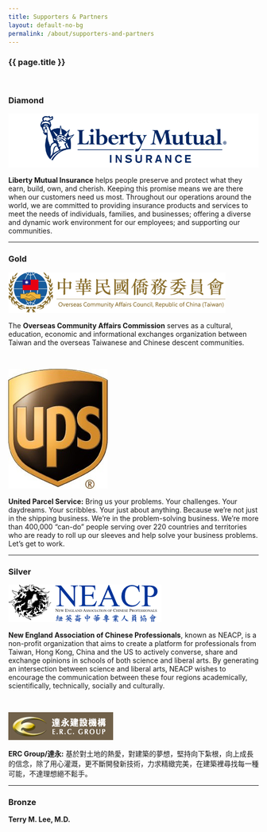 ```yaml
---
title: Supporters & Partners
layout: default-no-bg
permalink: /about/supporters-and-partners
---
```


<div class="main-contents-area">
<h3 class="no-bg">{{ page.title }}</h3><br/>

<h3 class="sponsor-tier">Diamond</h3>

<div>
  <p>
    <a href="https://www.libertymutual.com/">
      <img class="partner-logo" src="/assets/images/supporters-and-partners-images/liberty-mutual-logo.png"/></a></p>
  <p><b>Liberty Mutual Insurance</b> helps people preserve and protect what they earn, build, own, and cherish. Keeping this promise means we are there when our customers need us most. Throughout our operations around the world, we are committed to providing insurance products and services to meet the needs of individuals, families, and businesses; offering a diverse and dynamic work environment for our employees; and supporting our communities.</p></div><hr>

<h3 class="sponsor-tier">Gold</h3>

<div>
  <p>
    <a href="https://www.ocac.gov.tw/OCAC/Eng/">
      <img class="partner-logo" src="/assets/images/supporters-and-partners-images/ocac-roc-logo.png"/></a></p>
  <p>The <b>Overseas Community Affairs Commission</b> serves as a cultural, education, economic and informational exchanges organization between Taiwan and the overseas Taiwanese and Chinese descent communities.</p></div><br>

<div>
  <p>
    <a href="https://www.ups.com/">
      <img class="partner-logo-square" src="/assets/images/supporters-and-partners-images/ups-logo.png"/></a></p>
  <p><b>United Parcel Service:</b> Bring us your problems. Your challenges. Your daydreams. Your scribbles. Your just about anything. Because we’re not just in the shipping business. We’re in the problem-solving business. We’re more than 400,000 “can-do” people serving over 220 countries and territories who are ready to roll up our sleeves and help solve your business problems. Let’s get to work.</p></div><hr>

<h3 class="sponsor-tier">Silver</h3>

<div>
  <p>
    <a href="http://www.neacp.com/home.html">
      <img class="partner-logo-low-res" src="/assets/images/supporters-and-partners-images/neacp-logo.png"/></a></p>
  <p><b>New England Association of Chinese Professionals</b>, known as NEACP, is a non-profit organization that aims to create a platform for professionals from Taiwan, Hong Kong, China and the US to actively converse, share and exchange opinions in schools of both science and liberal arts. By generating an intersection between science and liberal arts, NEACP wishes to encourage the communication between these four regions academically, scientifically, technically, socially and culturally.</p></div><br/>

<div>
  <p>
    <a href="http://www.erc-group.com.tw/front/bin/home.phtml">
      <img class="partner-logo-low-res" src="/assets/images/supporters-and-partners-images/erc-group-logo.png"/></a></p>
  <p><b>ERC Group/達永:</b> 基於對土地的熱愛，對建築的夢想，堅持向下紮根，向上成長的信念，除了用心灌溉，更不斷開發新技術，力求精緻完美，在建築裡尋找每一種可能，不達理想絕不鬆手。</p></div><hr>

<h3 class="sponsor-tier">Bronze</h3>

<div>
  <p class="independent-sponsor"><b>Terry M. Lee, M.D.</b></p></div>
  </div>